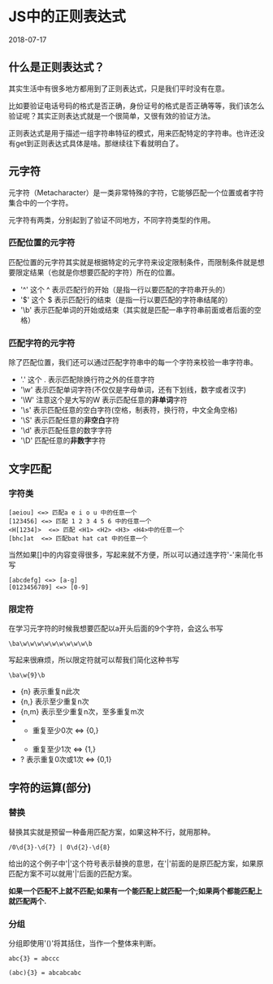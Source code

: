 # JS中的正则表达式
2018-07-17

## 什么是正则表达式？
其实生活中有很多地方都用到了正则表达式，只是我们平时没有在意。

比如要验证电话号码的格式是否正确，身份证号的格式是否正确等等，我们该怎么验证呢？其实正则表达式就是一个很简单，又很有效的验证方法。

正则表达式是用于描述一组字符串特征的模式，用来匹配特定的字符串。也许还没有get到正则表达式具体是啥。那继续往下看就明白了。

## 元字符
元字符（Metacharacter）是一类非常特殊的字符，它能够匹配一个位置或者字符集合中的一个字符。

元字符有两类，分别起到了验证不同地方，不同字符类型的作用。

### 匹配位置的元字符
匹配位置的元字符其实就是根据特定的元字符来设定限制条件，而限制条件就是想要限定结果（也就是你想要匹配的字符）所在的位置。

- '^'  这个 ^ 表示匹配行的开始（是指一行以要匹配的字符串开头的）
- '$' 这个 $ 表示匹配行的结束（是指一行以要匹配的字符串结尾的）
- '\b' 表示匹配单词的开始或结束（其实就是匹配一串字符串前面或者后面的空格）

### 匹配字符的元字符
除了匹配位置，我们还可以通过匹配字符串中的每一个字符来校验一串字符串。

- '.'  这个 . 表示匹配除换行符之外的任意字符
- '\w' 表示匹配单词字符(不仅仅是字母单词，还有下划线，数字或者汉字)
- '\W' 注意这个是大写的W 表示匹配任意的**非单词**字符
- '\s' 表示匹配任意的空白字符(空格，制表符，换行符，中文全角空格)
- '\S' 表示匹配任意的**非空白**字符
- '\d' 表示匹配任意的数字字符
- '\D' 匹配任意的**非数字**字符

## 文字匹配

### 字符类
```
[aeiou] <=> 匹配a e i o u 中的任意一个
[123456] <=> 匹配 1 2 3 4 5 6 中的任意一个
<H[1234]>  <=> 匹配 <H1> <H2> <H3> <H4>中的任意一个
[bhc]at  <=> 匹配bat hat cat 中的任意一个
```
当然如果[]中的内容变得很多，写起来就不方便，所以可以通过连字符'-'来简化书写
```
[abcdefg] <=> [a-g]
[0123456789] <=> [0-9]
```

### 限定符
在学习元字符的时候我想要匹配以a开头后面的9个字符，会这么书写
```
\ba\w\w\w\w\w\w\w\w\w\b
```
写起来很麻烦，所以限定符就可以帮我们简化这种书写
```
\ba\w{9}\b
```
- {n} 表示重复n此次
- {n,} 表示至少重复n次
- {n,m} 表示至少重复n次，至多重复m次
- * 重复至少0次 <=> {0,}
- + 重复至少1次 <=> {1,}
- ? 表示重复0次或1次 <=> {0,1}

## 字符的运算(部分)

### 替换
替换其实就是预留一种备用匹配方案，如果这种不行，就用那种。
```
/0\d{3}-\d{7} | 0\d{2}-\d{8}
```
给出的这个例子中'|'这个符号表示替换的意思，在'|'前面的是原匹配方案，如果原匹配方案不可以就用'|'后面的匹配方案。

**如果一个匹配不上就不匹配;如果有一个能匹配上就匹配一个;如果两个都能匹配上就匹配两个.**

### 分组
分组即使用'()'将其括住，当作一个整体来判断。
```
abc{3} = abccc

(abc){3} = abcabcabc
```
